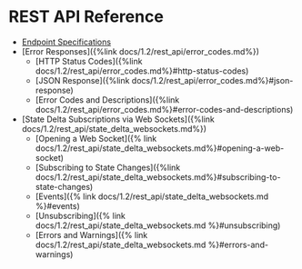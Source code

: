 <!--
  Licensed under Creative Commons Attribution 4.0 International License
  https://creativecommons.org/licenses/by/4.0/
-->

# REST API Reference

- [Endpoint Specifications](./openapi/)
- [Error Responses]({%link docs/1.2/rest_api/error_codes.md%})
    - [HTTP Status Codes]({%link docs/1.2/rest_api/error_codes.md%}#http-status-codes)
    - [JSON Response]({%link docs/1.2/rest_api/error_codes.md%}#json-response)
    - [Error Codes and Descriptions]({%link docs/1.2/rest_api/error_codes.md%}#error-codes-and-descriptions)
- [State Delta Subscriptions via Web Sockets]({%link docs/1.2/rest_api/state_delta_websockets.md%})
    - [Opening a Web Socket]({% link docs/1.2/rest_api/state_delta_websockets.md%}#opening-a-web-socket)
    - [Subscribing to State Changes]({%link docs/1.2/rest_api/state_delta_websockets.md%}#subscribing-to-state-changes)
    - [Events]({% link docs/1.2/rest_api/state_delta_websockets.md %}#events)
    - [Unsubscribing]({% link docs/1.2/rest_api/state_delta_websockets.md %}#unsubscribing)
    - [Errors and Warnings]({% link docs/1.2/rest_api/state_delta_websockets.md %}#errors-and-warnings)
